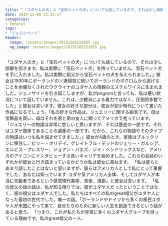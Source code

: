 ```yaml
---
title: "「ユダヤ人の犬」と「宝石ペットの犬」についても話しているので、それは少し誤解を招きます。"
date: 2019-12-05 22:32:27
categories:
- General
tags:
- "ジュエルペット"
header:
  image: /assets/images/20191205222855.jpg
  og_image: /assets/images/20191205222855.jpg
---
```


「ユダヤ人の犬」と「宝石ペットの犬」についても話しているので、それは少し誤解を招きます。私は実際に「宝石ペット犬」を持っていません、宝石ペット犬を手に入れました。私は実際に祖父から宝石ペットの犬を与えられました。」彼女は1930年にポーランドのソ連侵攻に続いてポーランドのポグロムから逃げることを余儀なくされたウクライナのユダヤ人の両親のエステルワイスに生まれました。ジェノサイドを引き起こしますが、私がpogromと言っても、私は悪い状況について話していません。これは、少数派による暴力ではなく、圧倒的多数でした」と彼女は言います。彼女の好きな部分は、彼女が幼少時代について書いた作品になるでしょう。「私の好きな作品は、ジュエリーに関する絵本です。母は宝飾品を買い、母はそれを弟と弟の友人に贈ってアメリカで売っています。 「ジュエリーの物語は非常に悲しいと思いますが、それは歴史の一部です。それはユダヤ国家であることの遺産の一部です。だから、これらの物語やそのタイプの物語はいつも私を悩ませてきました。」彼女が4歳のとき、家族はブルックリンに移住し、ビリー・ホリデイ、グレイトフル・デッドのジェリー・ガルシア、エルビス・プレスリー、ジョアン・バエズ、ジミ・ヘンドリックスなど、アメリカのアイコンにインタビューする長いキャリアを始めました。これらの会話のいずれかが彼女と行き詰まっているかどうか私は彼女に尋ねます。 「私は彼らとあまり話したことはないと思いますが、彼らはアメリカ人として私にとって重要でした、あなたは知っています-ユダヤ系アメリカ人全体、そしてユダヤ人が本当に先駆者であるという感覚現代美術、音楽、演劇」と彼女は言います。 「私の叔父の話の話は、私が知る限りでは、彼がユダヤ人だったということではなく、彼の祖父はユダヤ人でした。私たちはすべての私のgreat祖父がユダヤ人になった最初の世代でした。唯一の話。「ポーランドやドイツから多くの移民ユダヤ人が米国にやって来て、自分たちのために新しい人生を創造できるという話があると思う。 「つまり、これが私たちが非常に多くのユダヤ人グループを持っている理由です。私のgreat祖父の一人、
